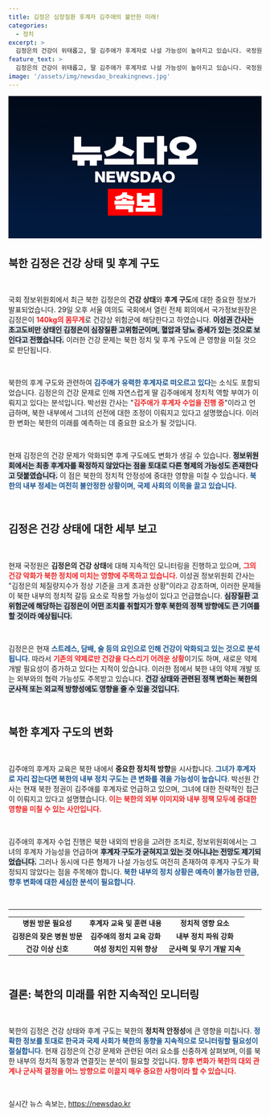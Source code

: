 ```yaml
---
title: 김정은 심장질환 후계자 김주애의 불안한 미래!
categories:
  - 정치
excerpt: >
  김정은의 건강이 위태롭고, 딸 김주애가 후계자로 나설 가능성이 높아지고 있습니다. 국정원은 김정은의 초고도비만과 약제 변경 움직임을 포착했으며, 후계자 구도의 변화가 예고되고 있습니다.
feature_text: >
  김정은의 건강이 위태롭고, 딸 김주애가 후계자로 나설 가능성이 높아지고 있습니다. 국정원은 김정은의 초고도비만과 약제 변경 움직임을 포착했으며, 후계자 구도의 변화가 예고되고 있습니다.
image: '/assets/img/newsdao_breakingnews.jpg'
---
```


<p><img src="/assets/img/newsdao_breakingnews.jpg" alt="pcversion 속보" /></p>

<h2 data-ke-size="size26">북한 김정은 건강 상태 및 후계 구도</h2>

<p data-ke-size="size16">&nbsp;</p>

<p>국회 정보위원회에서 최근 북한 김정은의 <b>건강 상태</b>와 <b>후계 구도</b>에 대한 중요한 정보가 발표되었습니다. 29일 오후 서울 여의도 국회에서 열린 전체 회의에서 국가정보원장은 김정은이 <b><span style="color: #ee2323;">140kg의 몸무게</span></b>로 건강상 위험군에 해당한다고 하였습니다. <b><span style="background-color: #21538527;">이성권 간사는 초고도비만 상태인 김정은이 심장질환 고위험군이며, 혈압과 당뇨 증세가 있는 것으로 보인다고 전했습니다.</span></b> 이러한 건강 문제는 북한 정치 및 후계 구도에 큰 영향을 미칠 것으로 판단됩니다.</p></p>

<p data-ke-size="size16">&nbsp;</p>

<p>북한의 후계 구도와 관련하여 <b><span style="color: #1a5490;">김주애가 유력한 후계자로 떠오르고 있다</span></b>는 소식도 포함되었습니다. 김정은의 건강 문제로 인해 자연스럽게 딸 김주애에게 정치적 역할 부여가 이뤄지고 있다는 분석입니다. 박선원 간사는 "<b><span style="color: #ee2323;">김주애가 후계자 수업을 진행 중</span></b>"이라고 언급하며, 북한 내부에서 그녀의 선전에 대한 조정이 이뤄지고 있다고 설명했습니다. 이러한 변화는 북한의 미래를 예측하는 데 중요한 요소가 될 것입니다.</p></p>

<p data-ke-size="size16">&nbsp;</p>

<p>현재 김정은의 건강 문제가 악화되면 후계 구도에도 변화가 생길 수 있습니다. <b><span style="background-color: #21538527;">정보위원회에서는 최종 후계자를 확정하지 않았다는 점을 토대로 다른 형제의 가능성도 존재한다고 덧붙였습니다.</span></b> 이 점은 북한의 정치적 안정성에 중대한 영향을 미칠 수 있습니다. <b><span style="color: #1a5490;">북한의 내부 정세는 여전히 불안정한 상황이며, 국제 사회의 이목을 끌고 있습니다.</span></b></p></p>

<p data-ke-size="size16">&nbsp;</p>

<h2 data-ke-size="size26">김정은 건강 상태에 대한 세부 보고</h2>

<p data-ke-size="size16">&nbsp;</p>

<p>현재 국정원은 <b>김정은의 건강 상태</b>에 대해 지속적인 모니터링을 진행하고 있으며, <b><span style="color: #ee2323;">그의 건강 악화가 북한 정치에 미치는 영향에 주목하고 있습니다.</span></b> 이성권 정보위원회 간사는 "김정은의 체질량지수가 정상 기준을 크게 초과한 상황"이라고 강조하며, 이러한 문제들이 북한 내부의 정치적 갈등 요소로 작용할 가능성이 있다고 언급했습니다. <b><span style="background-color: #21538527;">심장질환 고위험군에 해당하는 김정은이 어떤 조치를 취할지가 향후 북한의 정책 방향에도 큰 기여를 할 것이라 예상됩니다.</span></b></p></p>

<p data-ke-size="size16">&nbsp;</p>

<p>김정은은 현재 <b><span style="color: #1a5490;">스트레스, 담배, 술 등의 요인으로 인해 건강이 악화되고 있는 것으로 분석됩니다</span></b>. 따라서 <b><span style="color: #ee2323;">기존의 약제로만 건강을 다스리기 어려운 상황</span></b>이기도 하며, 새로운 약제 개발 필요성이 증가하고 있다는 지적이 있습니다. 이러한 점에서 북한 내의 약제 개발 또는 외부와의 협력 가능성도 주목받고 있습니다. <b><span style="background-color: #21538527;">건강 상태와 관련된 정책 변화는 북한의 군사적 또는 외교적 방향성에도 영향을 줄 수 있을 것입니다.</span></b></p></p>

<p data-ke-size="size16">&nbsp;</p>

<h2 data-ke-size="size26">북한 후계자 구도의 변화</h2>

<p data-ke-size="size16">&nbsp;</p>

<p>김주애의 후계자 교육은 북한 내에서 <b>중요한 정치적 방향</b>을 시사합니다. <b><span style="color: #1a5490;">그녀가 후계자로 자리 잡는다면 북한의 내부 정치 구도는 큰 변화를 겪을 가능성이 높습니다</span></b>. 박선원 간사는 현재 북한 정권이 김주애를 후계자로 언급하고 있으며, 그녀에 대한 전략적인 접근이 이뤄지고 있다고 설명했습니다. <b><span style="color: #ee2323;">이는 북한의 외부 이미지와 내부 정책 모두에 중대한 영향을 미칠 수 있는 사안입니다.</span></b></p></p>

<p data-ke-size="size16">&nbsp;</p>

<p>김주애의 후계자 수업 진행은 북한 내외의 반응을 고려한 조치로, 정보위원회에서는 그녀의 후계자 가능성을 언급하며 <b><span style="background-color: #21538527;">후계자 구도가 굳혀지고 있는 것 아니냐는 전망도 제기되었습니다.</span></b> 그러나 동시에 다른 형제가 나설 가능성도 여전히 존재하여 후계자 구도가 확정되지 않았다는 점을 주목해야 합니다. <b><span style="color: #1a5490;">북한 내부의 정치 상황은 예측이 불가능한 만큼, 향후 변화에 대한 세심한 분석이 필요합니다.</span></b></p></p>

<p data-ke-size="size16">&nbsp;</p>

<hr />

<table style="width: 100%; border-collapse: collapse;">
    <tr>
        <td style="text-align: center; height: 17px;"><b>병원 방문 필요성</b></td>
        <td style="text-align: center; height: 17px;"><b>후계자 교육 및 훈련 내용</b></td>
        <td style="text-align: center; height: 17px;"><b>정치적 영향 요소</b></td>
    </tr>
    <tr>
        <td style="text-align: center; height: 17px;"><b>김정은의 잦은 병원 방문</b></td>
        <td style="text-align: center; height: 17px;"><b>김주애의 정치 교육 강화</b></td>
        <td style="text-align: center; height: 17px;"><b>내부 정치 파워 강화</b></td>
    </tr>
    <tr>
        <td style="text-align: center; height: 17px;"><b>건강 이상 신호</b></td>
        <td style="text-align: center; height: 17px;"><b>여성 정치인 지위 향상</b></td>
        <td style="text-align: center; height: 17px;"><b>군사력 및 무기 개발 지속</b></td>
    </tr>
</table>

<p data-ke-size="size16">&nbsp;</p>

<h2 data-ke-size="size26">결론: 북한의 미래를 위한 지속적인 모니터링</h2>

<p data-ke-size="size16">&nbsp;</p>

<p>북한의 김정은 건강 상태와 후계 구도는 북한의 <b>정치적 안정성</b>에 큰 영향을 미칩니다. <b><span style="color: #1a5490;">정확한 정보를 토대로 한국과 국제 사회가 북한의 동향을 지속적으로 모니터링할 필요성이 절실합니다</span></b>. 현재 김정은의 건강 문제와 관련된 여러 요소를 신중하게 살펴보며, 이를 북한 내부의 정치적 동향과 연결짓는 분석이 필요할 것입니다. <b><span style="color: #ee2323;">향후 변화가 북한의 대외 관계나 군사적 결정을 어느 방향으로 이끌지 매우 중요한 사항이라 할 수 있습니다.</span></b></p></p>

<p data-ke-size="size16">&nbsp;</p>
실시간 뉴스 속보는, <a href="https://newsdao.kr" rel="dofollow">https://newsdao.kr</a>



